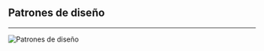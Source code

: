 ## Patrones de diseño
---------------------

![Patrones de diseño](/educaedu-slides/images/design-patterns.png)
